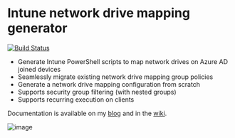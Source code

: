 # Intune network drive mapping generator

[![Build Status](https://dev.azure.com/nicolonsky/ModernWorkplaceTools/_apis/build/status/IntuneDriveMapping?branchName=master)](https://dev.azure.com/nicolonsky/ModernWorkplaceTools/_build/latest?definitionId=14&branchName=master)

* Generate Intune PowerShell scripts to map network drives on Azure AD joined devices
* Seamlessly migrate existing network drive mapping group policies
* Generate a network drive mapping configuration from scratch
* Supports security group filtering (with nested groups)
* Supports recurring execution on clients

Documentation is available on my [blog](https://tech.nicolonsky.ch/next-level-network-drive-mapping-with-intune/) and in the [wiki](https://github.com/nicolonsky/IntuneDriveMapping/wiki#troubleshooting).

![image](https://user-images.githubusercontent.com/32899754/88693062-21c4b980-d0ff-11ea-8e5e-adbc655fe0e6.png)

